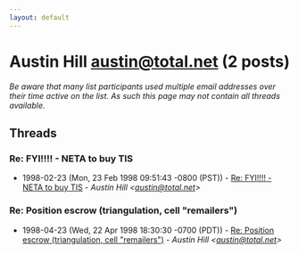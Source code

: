 ```yaml
---
layout: default
---
```


# Austin Hill <austin@total.net> (2 posts)

_Be aware that many list participants used multiple email addresses over their time active on the list. As such this page may not contain all threads available._

## Threads

### Re: FYI!!!! - NETA to buy TIS
+ 1998-02-23 (Mon, 23 Feb 1998 09:51:43 -0800 (PST)) - [Re: FYI!!!! - NETA to buy TIS](/archive/1998/02/9590ae573a1fa94508170f75b4e8bf342470041ca989a099cfd91537804c3302) - _Austin Hill \<austin@total.net\>_

### Re: Position escrow (triangulation, cell "remailers")
+ 1998-04-23 (Wed, 22 Apr 1998 18:30:30 -0700 (PDT)) - [Re: Position escrow (triangulation, cell "remailers")](/archive/1998/04/77b8fd811e323a0edbf39a804b812cf5c7986cbd6e2906aba1b5dc4152fbb31b) - _Austin Hill \<austin@total.net\>_

